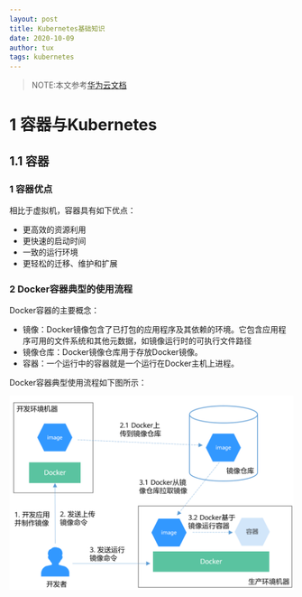 ```yaml
---
layout: post
title: Kubernetes基础知识
date: 2020-10-09
author: tux
tags: kubernetes
---
```


>NOTE:本文参考[华为云文档](https://support.huaweicloud.com/basics-cce/kubernetes_0002.html)

# 1 容器与Kubernetes

## 1.1 容器

### 1 容器优点

相比于虚拟机，容器具有如下优点：

- 更高效的资源利用
- 更快速的启动时间
- 一致的运行环境
- 更轻松的迁移、维护和扩展

### 2 Docker容器典型的使用流程

Docker容器的主要概念：

- 镜像：Docker镜像包含了已打包的应用程序及其依赖的环境。它包含应用程序可用的文件系统和其他元数据，如镜像运行时的可执行文件路径
- 镜像仓库：Docker镜像仓库用于存放Docker镜像。
- 容器：一个运行中的容器就是一个运行在Docker主机上进程。

Docker容器典型使用流程如下图所示：

![使用流程](./images/zh-cn_image_0258868444.png)


